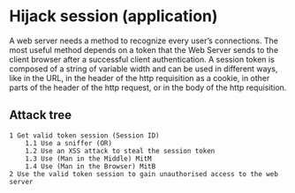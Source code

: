 # Hijack session (application)

A web server needs a method to recognize every user’s connections. The most useful method depends on a token that the Web Server sends to the client browser after a successful client authentication. A session token is composed of a string of variable width and can be used in different ways, like in the URL, in the header of the http requisition as a cookie, in other parts of the header of the http request, or in the body of the http requisition.

## Attack tree

```text
1 Get valid token session (Session ID)
    1.1 Use a sniffer (OR)
    1.2 Use an XSS attack to steal the session token
    1.3 Use (Man in the Middle) MitM
    1.4 Use (Man in the Browser) MitB
2 Use the valid token session to gain unauthorised access to the web server 
```